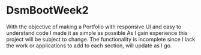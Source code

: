 # DsmBootWeek2
With the objective of making a Portfolio with responsive UI and easy to understand code I made it as simple as possible
As I gain experience this project will be subject to change.
The functionality is incomplete since I lack the work or applications to add to each section, will update as I go.
